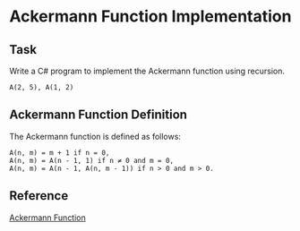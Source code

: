 # Ackermann Function Implementation

## Task

Write a C# program to implement the Ackermann function using recursion.

```
A(2, 5), A(1, 2)
```

## Ackermann Function Definition
The Ackermann function is defined as follows:

```        
A(n, m) = m + 1 if n = 0,
A(n, m) = A(n - 1, 1) if n ≠ 0 and m = 0,
A(n, m) = A(n - 1, A(n, m - 1)) if n > 0 and m > 0.

```

## Reference
[Ackermann Function](https://en.wikipedia.org/wiki/Ackermann_function)
